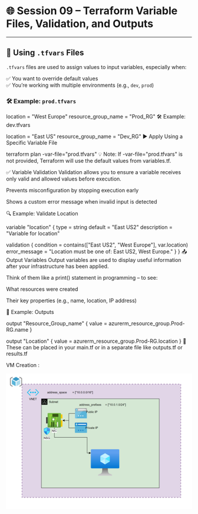 # 🌐 Session 09 – Terraform Variable Files, Validation, and Outputs

---

## 📁 Using `.tfvars` Files

`.tfvars` files are used to assign values to input variables, especially when:

✅ You want to override default values  
✅ You’re working with multiple environments (e.g., `dev`, `prod`)

### 🛠 Example: `prod.tfvars`


location             = "West Europe"
resource_group_name  = "Prod_RG"
🛠 Example: dev.tfvars

location             = "East US"
resource_group_name  = "Dev_RG"
▶️ Apply Using a Specific Variable File

terraform plan -var-file="prod.tfvars"
💡 Note: If -var-file="prod.tfvars" is not provided, Terraform will use the default values from variables.tf.

✅ Variable Validation
Validation allows you to ensure a variable receives only valid and allowed values before execution.

Prevents misconfiguration by stopping execution early

Shows a custom error message when invalid input is detected

🔍 Example: Validate Location

variable "location" {
  type        = string
  default     = "East US2"
  description = "Variable for location"

  validation {
    condition     = contains(["East US2", "West Europe"], var.location)
    error_message = "Location must be one of: East US2, West Europe."
  }
}
📤 Output Variables
Output variables are used to display useful information after your infrastructure has been applied.

Think of them like a print() statement in programming – to see:

What resources were created

Their key properties (e.g., name, location, IP address)

📌 Example: Outputs

output "Resource_Group_name" {
  value = azurerm_resource_group.Prod-RG.name
}

output "Location" {
  value = azurerm_resource_group.Prod-RG.location
}
📂 These can be placed in your main.tf or in a separate file like outputs.tf or results.tf

VM Creation :

![VM Architecture Diagram](./images/vm_architecture.png)
